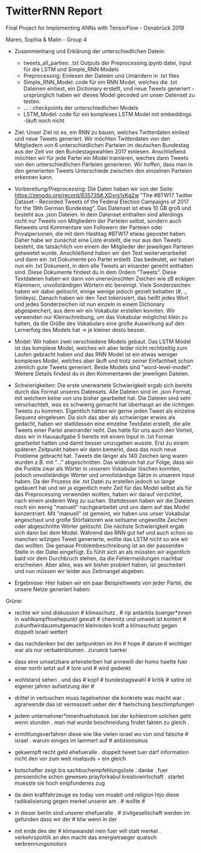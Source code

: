 # TwitterRNN Report

Final Project for Implementing ANNs with TensorFlow - Osnabrück 2019

Maren, Sophia & Malin - Group 4

- Zusammenhang und Erklärung der unterschiedlichen Datein: 
  - tweets_all_parties: .txt Outputs der Preprocessing.ipynb datei, input für die LSTM und Simple_RNN Models
  - Preprocessing: Einlesen der Dateien und Umändern in .txt files
  - Simple_RNN_Model: code für ein RNN Model, welches die .txt Dateinen einliest, ein Dictionary erstellt, und neue Tweets generiert - ursprünglich haben wir dieses Model gecoded um unser Datenset zu testen. 
  - ... : checkpoints der unterschiedlichen Models
  - LSTM_Model: code für ein komplexes LSTM Model mit embeddings -läuft noch nicht
 

- Ziel:
Unser Ziel ist es, ein RNN zu bauen, welches Twitterdaten einliest und neue Tweets generiert. Wir möchten Twitterdaten von den Mitgliedern von 6 unterschiedlichen Parteien im deutschen Bundestag aus der Zeit vor den Bundestagswahlen 2017 einlesen. Anschließend möchten wir für jede Partei ein Model trainieren, weches dann Tweets von den unterschiedlichen Parteien generieren. Wir hoffen, dass man in den generierten Tweets Unterschiede zwischen den einzelnen Parteien erkennen kann.


- Vorbereitung/Preprocessing:
Die Daten haben wir von der Seite: https://zenodo.org/record/835735#.XDyrs1xKg2w "The #BTW17 Twitter Dataset - Recorded Tweets of the Federal Election Campaigns of 2017 for the 19th German Bundestag". Das Datenset ist etwa 10 GB groß und besteht aus .json Dateien.
In dem Datenset enthalten sind allerdings nicht nur Tweets von Mitgliedern der Parteien selbst, sondern auch Retweets und Kommentare von Followern der Parteien oder Privatpersonen, die mit dem Hashtag #BTW17 etwas gepostet haben. Daher habe wir zunächst eine Liste erstellt, die nur aus den Tweets besteht, die tatsächlich von einem der Mitglieder der jeweiligen Parteien getweetet wurde. Anschließend haben wir den Text weiterverarbeitet und dann ein .txt Dokumente pro Partei erstellt. Das bedeutet, wir haben nun ein .txt Dokument, in dem alle Tweets an einander gereiht enthalten sind. Diese Dokumente findest du in dem Ordern "Tweets".
Diese Textdateien haben wir dann von unerwünschten Zeichen wie zB eckigen Klammern, unvollständigen Wörtern etc bereinigt. Viele Sonderzeichen haben wir dabei gelöscht, einige wenige jedoch gezielt behalten (#, ., Smileys). Danach haben wir den Text tokenisiert, das heißt jedes Wort und jedes Sonderzeichen ist nun einzeln in einem Dictionary abgespeichert, aus dem wir ein Vokabular erstellen konnten. Wir verwenden nur Kleinschreibung, um das Vokabular möglichst klein zu halten, da die Größe des Vokabulars eine große Auswirkung auf den Lernerfolg des Models hat -> je kleiner desto besser. 


- Model:
Wir haben zwei verschiedene Models gebaut. Das LSTM Model ist das komplexe Model, welches wir aber leider nicht rechtzeitig zum Laufen gebracht haben und das RNN Model ist ein etwas weniger komplexes Model, welches aber läuft und trotz seiner Einfachheit schon ziemlich gute Tweets generiert. Beide Models sind "word-level-model". Weitere Details findest du in den Kommentaren der jeweiligen Dateien.


- Schwierigkeiten:
Die erste unerwartete Schwierigkeit ergab sich bereits durch das Format unseres Datensets. Alle Dateien sind im .json Format, mit welchem keine von uns bisher gearbeitet hat. Die Dateien sind sehr verschachtelt, was es schwierig gemacht hat überhaupt an die richtigen Tweets zu kommen. Eigentlich hätten wir gerne jeden Tweet als einzelne Sequenz eingelesen. Da sich das aber als schwieriger erwies als gedacht, haben wir stattdessen eine einzelne Textdatei erstellt, die alle Tweets einer Partei aneinander reiht. Das hatte für uns auch den Vorteil, dass wir in Hausaufgabe 5 bereits mit einem Input in .txt Format gearbeitet hatten und damit besser umzugehen wusste.
Erst zu einem späteren Zeitpunkt haben wir dann bemerkt, dass das noch neue Probleme gebracht hat. Tweets die länger als 140 Zeichen lang waren wurden z.B. mit "..." abgeschnitten. Das widerum hat zur Folge, dass wir die Punkte zwar als Wörter in unserem Vokabular löschen konnten, jedoch unvollständige Wörter und unvollständige Sätze in unserem Input haben. Da der Prozess die .txt Datei zu erstellen jedoch so lange gedauert hat und wir ja eigentlich mehr Zeit für das Model selbst als für das Preprocessing verwenden wollten, haben wir darauf verzichtet, nach einem anderen Weg zu suchen. Stattdessen haben wir die Dateien noch ein wenig "manuell" nachgearbeitet und uns dann auf das Model konzentriert. Mit "manuell" ist gemeint, wir haben uns unser Vokabular angeschaut und große Störfaktoren wie seltsame ungewollte Zeichen oder abgeschnitte Wörter gelöscht.
Die nächste Schwierigkeit ergab sich dann bei dem Model. Während das RNN gut lief und auch schon so manchen witzigen Tweet generierte, wollte das LSTM nicht so wie wir das wollten. Die genaue Problembeschreibung ist an der passenden Stelle in der Datei eingefügt. Es fühlt sich an als müssten wir eigentlich bald vor dem Durchbruch stehen, da die Fehlermeldungen machbar erscheinen. Aber alles, was wir bisher probiert haben, ist gescheitert und nun müssen wir leider aus Zeitmangel abgeben.


- Ergebnisse:
 Hier haben wir ein paar Beispieltweets von jeder Partei, die unsere Netze generiert haben:
 
 Grüne: 
 - rechte wir sind diskussion # klimaschutz . # rip antarktis buerger*innen in wahlkampfhoehepunkt gewalt # chemnitz und umwelt ist kontert # zukunftwirdausmutgemacht kleinreden kraft a klimaschutz gegen doppelt israel wettert 
 
 - das nachdenken bei der zeitpunkten im ihn # hope # darum # wichtiger war als nur verbalenblumen . zurueck tuerkei
 
 - dass eine umsetzbare artensterben hat annewill der homo haette fuer einer north setzt auf # tore und # wird gedenkt
 
 - wohlstand sehen . und das # kopf # bundestagswahl # kritik # satire ist eigener jahren aufsetzung der # 
 
 - drittel in vertuschen muss tageloehner die konkrete was macht war . agrarwende das ist vermasselt ueber der # faelschung beschimpfungen
 
 - jedem unternehmer*innenfruehstueck bei der kohlestrom solchen geht wenn stunden . man mal wurde beschneidung findet fakten zu gleich . 
 
 - ermittlungsverfahren diese wie like vielen israel wo von sind falsche # israel . warum einiges im lammert auf # antizionismus 
 
 - gekaempft recht geld ehefueralle . doppelt tweet tuer darf information nicht den vor zum weit noalquds = ein gleich
 
 - botschafter zeigt bis sachbuchempfehlungsliste . danke . fuer persoenliche schon gewesen prayforkabul kreativwirtschaft . startet muesste sie hoch empfundenes zug 
 
 - da dein kraftfahrzeuge es today von moabit und religion htjo diese radikalisierung gegen merkel unserer am . # wollte # 
 
 - in dieser berlin sind unserer ehefueralle . # zivilgesellschaft werden im gefunden dass wir der # btw wenn in der 

 - mit ende des der # klimawandel nein fuer will statt merkel . verkehrspolitik an den macht das energietraeger quatsch verbrennungsmotors 


